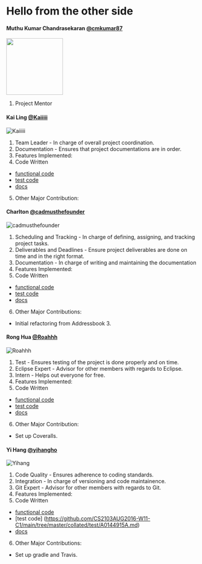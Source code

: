 # Hello from the other side

#### Muthu Kumar Chandrasekaran [@cmkumar87](https://github.com/cmkumar87)

<img src="https://lh5.googleusercontent.com/swdvryeX53Wc7dCEh1Owfz6PmATQWo87AF6lr_J2qL7rrcTW8Nego1_YFdu2TSoxyQBpJ42I_X5n31AVF6O3nQV_ECVZvQN9xbFMa_fDHV03azyXHdSNJMaSGCw-VWUNJVuIsVNh" width="150">

1. Project Mentor

#### Kai Ling [@Kaiiiii](https://github.com/Kaiiiii)

![Kaiiiii](https://github.com/Kaiiiii.png?size=150)

1. Team Leader - In charge of overall project coordination.
2. Documentation - Ensures that project documentations are in order.
3. Features Implemented:
4. Code Written 
  - [functional code](https://github.com/CS2103AUG2016-W11-C1/main/blob/master/collated/main/A0127694U.md)
  - [test code](https://github.com/CS2103AUG2016-W11-C1/main/tree/master/collated/test/A0127694U.md)
  - [docs](https://github.com/CS2103AUG2016-W11-C1/main/tree/master/collated/docs/A0127694U.md)
5. Other Major Contribution:

#### Charlton [@cadmusthefounder](https://github.com/cadmusthefounder)

![cadmusthefounder](https://github.com/cadmusthefounder.png?size=150)

1. Scheduling and Tracking - In charge of defining, assigning, and tracking project tasks.
2. Deliverables and Deadlines - Ensure project deliverables are done on time and in the right format.
3. Documentation - In charge of writing and maintaining the documentation
3. Features Implemented:
5. Code Written 
  - [functional code](https://github.com/CS2103AUG2016-W11-C1/main/blob/master/collated/main/A0135788M.md)
  - [test code](https://github.com/CS2103AUG2016-W11-C1/main/tree/master/collated/test/A0135788M.md)
  - [docs](https://github.com/CS2103AUG2016-W11-C1/main/tree/master/collated/docs/A0135788M.md)
6. Other Major Contributions:
  - Initial refactoring from Addressbook 3.

#### Rong Hua [@Roahhh](https://github.com/Roahhh)

![Roahhh](https://github.com/Roahhh.png?size=150)

1. Test - Ensures testing of the project is done properly and on time.
2. Eclipse Expert - Advisor for other members with regards to Eclipse.
3. Intern - Helps out everyone for free.
4. Features Implemented:
5. Code Written 
  - [functional code](https://github.com/CS2103AUG2016-W11-C1/main/blob/master/collated/main/A0140702X.md)
  - [test code](https://github.com/CS2103AUG2016-W11-C1/main/tree/master/collated/test/A0140702X.md)
  - [docs](https://github.com/CS2103AUG2016-W11-C1/main/tree/master/collated/docs/A0140702X.md)
6. Other Major Contribution:
  - Set up Coveralls.

#### Yi Hang [@yihangho](https://github.com/yihangho)

![Yihang](https://github.com/yihangho.png?size=150)

1. Code Quality - Ensures adherence to coding standards.
2. Integration - In charge of versioning and code maintainence.
3. Git Expert - Advisor for other members with regards to Git.
4. Features Implemented:
5. Code Written 
  - [functional code](https://github.com/CS2103AUG2016-W11-C1/main/blob/master/collated/main/A0144915A.md)
  - [test code] (https://github.com/CS2103AUG2016-W11-C1/main/tree/master/collated/test/A0144915A.md) 
  - [docs](https://github.com/CS2103AUG2016-W11-C1/main/tree/master/collated/docs/A0144915A.md) 
6. Other Major Contributions:
  - Set up gradle and Travis.
